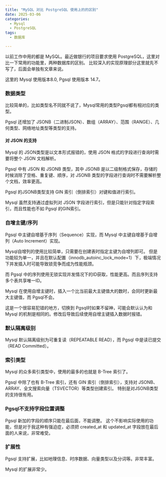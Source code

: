 ```yaml
---
title: "MySQL 对比 PostgreSQL 使用上的的区别"
date: 2025-03-06
categories:
  - Mysql
  - PostgreSQL
tags:
  - 数据库

---
```


以前工作中用的都是 MySQL。最近做银行的项目要求使用 PostgreSQL，这里对比一下常用的功能里，两种数据库的区别。
比较深入的实现原理部分这里就先不写了，后面会单独有文章来说。

这里的 Mysql 使用版本8.0, Pgsql 使用版本 14.7。

### 数据类型
比较简单的，比如类型名不同就不说了，Mysql常用的类型Pgsql都有相对应的类型。

Pgsql 还增加了 JSONB（二进制JSON）、数组（ARRAY）、范围（RANGE）、几何类型、网络地址类型等类型的支持。

#### 对 JSON 的支持
Mysql 的 JSON类型是以文本形式报错的，使用 JSON 格式的字段进行查询时需要将整个 JSON 文档解析。

Pgsql 中有 JSON 和 JSONB 类型，其中 JSONB 是以二级制格式保存，存储的时候消除了空格、重复键、顺序，对 JSONB 类型的字段进行查询时不需要解析整个文档，效率更高。

Pgsql 的JSONB类型支持 GIN 索引（倒排索引）对键和值进行索引。

Mysql 虽然支持通过虚拟列对 JSON 字段进行索引，但是只能针对指定字段索引，而且性能也不如 Pgsql 的GIN索引。

### 自增主键/序列
Pgsql 中主键自增基于序列（Sequence）实现，而 Mysql 中主键自增基于自增列（Auto Increment）实现。

Mysql自增列的使用比较简单，只需要在创建表时指定主键为自增列即可。
但是功能较为单一，并且在默认配置（innodb_autoinc_lock_mode=1）下，极端情况下并发插入时可能导致锁竞争而成为性能瓶颈。


而 Pgsql 中的序列使用无锁实现并发情况下的ID获取，性能更高。而且序列支持多个表共享唯一ID。

Mysql 在使用自增主键时，插入一个比当前最大主键值大的数时，会同时更新最大主键值，而 Pgsql不会。


这是一个很容易犯错的地方，切换到 Pgsql时如果不留神，可能会默认认为和 Mysql 的机制是相同的。修改后导致后续使用自增主键插入数据时报错。

### 默认隔离级别
Mysql 默认隔离级别为可重复读（REPEATABLE READ），而 Pgsql 中是读已提交（READ Committed）。

### 索引类型
Mysql 的众多索引类型中，使用的最多的也就是 B-Tree 索引了。

Pgsql 中除了也有 B-Tree 索引，还有 GIN 索引（倒排索引），支持对 JSONB、ARRAY、全文搜索向量（TSVECTOR）等类型创建索引。
特别是对JSONB类型的支持很有用。

### Pgsql不支持字段位置调整
Pgsql 新加的字段的顺序只能在最后面，不能调整。
这个不影响实际使用的功能，但是对于我这种有强迫症，必须把 created_at 和 updated_at 字段放在最后面的人来说，非常难受。

### 扩展性
Pgsql 支持扩展，比如地理信息、时序数据、向量类型以及分词等。非常丰富。

Mysql 的扩展非常少。

